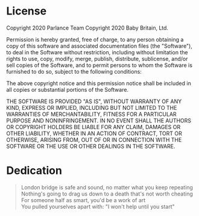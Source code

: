 
License
=======

Copyright 2020 Parlance Team
Copyright 2020 Baby Britain, Ltd.

Permission is hereby granted, free of charge, to any person obtaining a copy of
this software and associated documentation files (the "Software"), to deal in
the Software without restriction, including without limitation the rights to
use, copy, modify, merge, publish, distribute, sublicense, and/or sell copies of
the Software, and to permit persons to whom the Software is furnished to do so,
subject to the following conditions:

The above copyright notice and this permission notice shall be included in all
copies or substantial portions of the Software.

THE SOFTWARE IS PROVIDED "AS IS", WITHOUT WARRANTY OF ANY KIND, EXPRESS OR
IMPLIED, INCLUDING BUT NOT LIMITED TO THE WARRANTIES OF MERCHANTABILITY, FITNESS
FOR A PARTICULAR PURPOSE AND NONINFRINGEMENT. IN NO EVENT SHALL THE AUTHORS OR
COPYRIGHT HOLDERS BE LIABLE FOR ANY CLAIM, DAMAGES OR OTHER LIABILITY, WHETHER
IN AN ACTION OF CONTRACT, TORT OR OTHERWISE, ARISING FROM, OUT OF OR IN
CONNECTION WITH THE SOFTWARE OR THE USE OR OTHER DEALINGS IN THE SOFTWARE.


Dedication
==========

> London bridge is safe and sound, no matter what you keep repeating  
> Nothing's going to drag us down to a death that's not worth cheating  
> For someone half as smart, you'd be a work of art  
> You pulled yourselves apart with: "I won't help until you start"  

